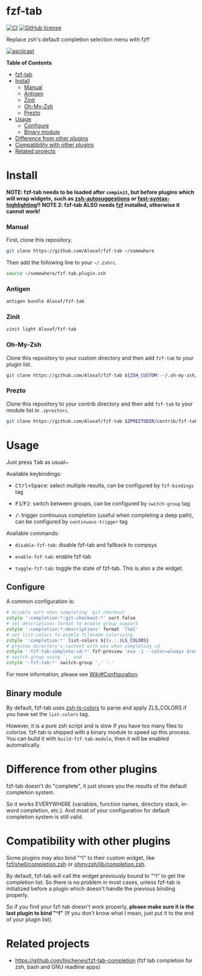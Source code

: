 # fzf-tab

[![CI](https://github.com/Aloxaf/fzf-tab/workflows/ci/badge.svg)](https://github.com/Aloxaf/fzf-tab/actions?query=workflow%3Aci)
[![GitHub license](https://img.shields.io/github/license/Aloxaf/fzf-tab)](https://github.com/Aloxaf/fzf-tab/blob/master/LICENSE)

Replace zsh's default completion selection menu with fzf!

[![asciicast](https://asciinema.org/a/293849.svg)](https://asciinema.org/a/293849)

<!-- markdown-toc start - Don't edit this section. Run M-x markdown-toc-refresh-toc -->
**Table of Contents**

- [fzf-tab](#fzf-tab)
- [Install](#install)
    - [Manual](#manual)
    - [Antigen](#antigen)
    - [Zinit](#zinit)
    - [Oh-My-Zsh](#oh-my-zsh)
    - [Prezto](#prezto)
- [Usage](#usage)
    - [Configure](#configure)
    - [Binary module](#binary-module)
- [Difference from other plugins](#difference-from-other-plugins)
- [Compatibility with other plugins](#compatibility-with-other-plugins)
- [Related projects](#related-projects)

<!-- markdown-toc end -->

# Install

**NOTE: fzf-tab needs to be loaded after `compinit`, but before plugins which will wrap widgets, such as [zsh-autosuggestions](https://github.com/zsh-users/zsh-autosuggestions) or [fast-syntax-highlighting](https://github.com/zdharma-continuum/fast-syntax-highlighting)!!**
**NOTE 2: fzf-tab ALSO needs [fzf](https://github.com/junegunn/fzf) installed, otherwise it cannot work!**

### Manual

First, clone this repository.

```zsh
git clone https://github.com/Aloxaf/fzf-tab ~/somewhere
```

Then add the following line to your `~/.zshrc`.

```zsh
source ~/somewhere/fzf-tab.plugin.zsh
```

### Antigen

```zsh
antigen bundle Aloxaf/fzf-tab
```

### Zinit

```zsh
zinit light Aloxaf/fzf-tab
```

### Oh-My-Zsh

Clone this repository to your custom directory and then add `fzf-tab` to your plugin list.

```zsh
git clone https://github.com/Aloxaf/fzf-tab ${ZSH_CUSTOM:-~/.oh-my-zsh/custom}/plugins/fzf-tab
```

### Prezto

Clone this repository to your contrib directory and then add `fzf-tab` to your module list in `.zpreztorc`.

```zsh
git clone https://github.com/Aloxaf/fzf-tab $ZPREZTODIR/contrib/fzf-tab
```

# Usage

Just press <kbd>Tab</kbd> as usual~

Available keybindings:

- <kbd>Ctrl</kdb>+<kdb>Space</kbd>: select multiple results, can be configured by `fzf-bindings` tag

- <kbd>F1</kbd>/<kbd>F2</kbd>: switch between groups, can be configured by `switch-group` tag

- <kbd>/</kbd>: trigger continuous completion (useful when completing a deep path), can be configured by `continuous-trigger` tag

Available commands:

- `disable-fzf-tab`: disable fzf-tab and fallback to compsys

- `enable-fzf-tab`: enable fzf-tab

- `toggle-fzf-tab`: toggle the state of fzf-tab. This is also a zle widget.

## Configure

A common configuration is:

```zsh
# disable sort when completing `git checkout`
zstyle ':completion:*:git-checkout:*' sort false
# set descriptions format to enable group support
zstyle ':completion:*:descriptions' format '[%d]'
# set list-colors to enable filename colorizing
zstyle ':completion:*' list-colors ${(s.:.)LS_COLORS}
# preview directory's content with exa when completing cd
zstyle ':fzf-tab:complete:cd:*' fzf-preview 'exa -1 --color=always $realpath'
# switch group using `,` and `.`
zstyle ':fzf-tab:*' switch-group ',' '.'
```

For more information, please see [Wiki#Configuration](https://github.com/Aloxaf/fzf-tab/wiki/Configuration).

## Binary module

By default, fzf-tab uses [zsh-ls-colors](https://github.com/xPMo/zsh-ls-colors) to parse and apply ZLS_COLORS if you have set the `list-colors` tag.

However, it is a pure zsh script and is slow if you have too many files to colorize.
fzf-tab is shipped with a binary module to speed up this process. You can build it with `build-fzf-tab-module`, then it will be enabled automatically.

# Difference from other plugins

fzf-tab doesn't do "complete", it just shows you the results of the default completion system.

So it works EVERYWHERE (variables, function names, directory stack, in-word completion, etc.).
And most of your configuration for default completion system is still valid.

# Compatibility with other plugins

Some plugins may also bind "^I" to their custom widget, like [fzf/shell/completion.zsh](https://github.com/junegunn/fzf/blob/master/shell/completion.zsh) or [ohmyzsh/lib/completion.zsh](https://github.com/ohmyzsh/ohmyzsh/blob/master/lib/completion.zsh#L61-L73).

By default, fzf-tab will call the widget previously bound to "^I" to get the completion list. So there is no problem in most cases, unless fzf-tab is initialized before a plugin which doesn't handle the previous binding properly.

So if you find your fzf-tab doesn't work properly, **please make sure it is the last plugin to bind "^I"** (If you don't know what I mean, just put it to the end of your plugin list).

# Related projects

- https://github.com/lincheney/fzf-tab-completion (fzf tab completion for zsh, bash and GNU readline apps)
